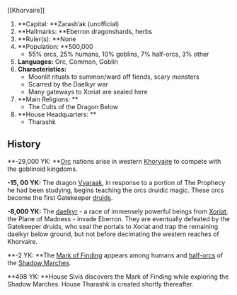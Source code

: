 [[Khorvaire]]

1. **Capital: **Zarash’ak (unofficial)
2. **Hallmarks: **Eberron dragonshards, herbs
3. **Ruler(s): **None
4. **Population: **500,000 
    - 55% orcs, 25% humans, 10% goblins, 7% half-orcs, 3% other
5. **Languages:** Orc, Common, Goblin
6. **Characteristics:**
    - Moonlit rituals to summon/ward off fiends, scary monsters
    - Scarred by the Daelkyr war
    - Many gateways to Xoriat are sealed here
7. **Main Religions: **
    - The Cults of the Dragon Below
8. **House Headquarters: **
    - Tharashk

## History

**-29,000 YK: **[Orc](https://eberron.fandom.com/wiki/Orc) nations arise in western [Khorvaire](https://eberron.fandom.com/wiki/Khorvaire) to compete with the goblinoid kingdoms.

**-15, 00 YK:** The dragon [Vvaraak](https://eberron.fandom.com/wiki/Vvaraak), in response to a portion of The Prophecy he had been studying, begins teaching the orcs druidic magic. These orcs become the first Gatekeeper [druids](https://eberron.fandom.com/wiki/Druid).

**-8,000 YK:** The [daelkyr](https://eberron.fandom.com/wiki/Daelkyr) - a race of immensely powerful beings from [Xoriat](https://eberron.fandom.com/wiki/Xoriat), the Plane of Madness - invade Eberron. They are eventually defeated by the Gatekeeper druids, who seal the portals to Xoriat and trap the remaining daelkyr below ground, but not before decimating the western reaches of Khorvaire.

**-2 YK: **The [Mark of Finding](https://eberron.fandom.com/wiki/Mark_of_Finding) appears among humans and [half-orcs](https://eberron.fandom.com/wiki/Half-orcs) of the [Shadow Marches](https://eberron.fandom.com/wiki/Shadow_Marches).

**498 YK: **House Sivis discovers the Mark of Finding while exploring the Shadow Marches. House Tharashk is created shortly thereafter.

